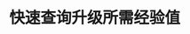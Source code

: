 
# 快速查询升级所需经验值

<GenshinLevelExp :EXP="EXP" :dailyTask="DAILY_TASK" :renew="RENEW" :pay2win="PAY2WIN" :expChange="EXP_CHANGE" :consumeName="consumeName" />

<script setup>
import {EXP,RENEW,DAILY_TASK,PAY2WIN,EXP_CHANGE,consumeName} from "../.vitepress/components/genshin/exp.ts";

import GenshinLevelExp from "../.vitepress/components/LevelExp.vue";
</script>
